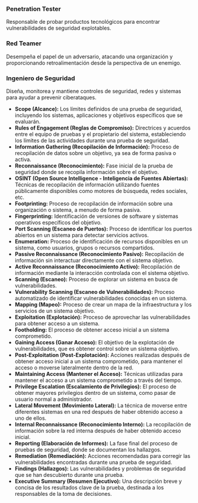 ### Penetration Tester
Responsable de probar productos tecnológicos para encontrar vulnerabilidades de seguridad explotables.

### Red Teamer
Desempeña el papel de un adversario, atacando una organización y proporcionando retroalimentación desde la perspectiva de un enemigo.

### Ingeniero de Seguridad
Diseña, monitorea y mantiene controles de seguridad, redes y sistemas para ayudar a prevenir ciberataques.


*   **Scope (Alcance):** Los límites definidos de una prueba de seguridad, incluyendo los sistemas, aplicaciones y objetivos específicos que se evaluarán.
*   **Rules of Engagement (Reglas de Compromiso):** Directrices y acuerdos entre el equipo de pruebas y el propietario del sistema, estableciendo los límites de las actividades durante una prueba de seguridad.
*   **Information Gathering (Recopilación de Información):** Proceso de recopilación de datos sobre un objetivo, ya sea de forma pasiva o activa.
*   **Reconnaissance (Reconocimiento):** Fase inicial de la prueba de seguridad donde se recopila información sobre el objetivo.
*   **OSINT (Open Source Intelligence - Inteligencia de Fuentes Abiertas):** Técnicas de recopilación de información utilizando fuentes públicamente disponibles como motores de búsqueda, redes sociales, etc.
*   **Footprinting:** Proceso de recopilación de información sobre una organización o sistema, a menudo de forma pasiva.
*   **Fingerprinting:** Identificación de versiones de software y sistemas operativos específicos del objetivo.
*   **Port Scanning (Escaneo de Puertos):** Proceso de identificar los puertos abiertos en un sistema para detectar servicios activos.
*   **Enumeration:** Proceso de identificación de recursos disponibles en un sistema, como usuarios, grupos o recursos compartidos.
*   **Passive Reconnaissance (Reconocimiento Pasivo):** Recopilación de información sin interactuar directamente con el sistema objetivo.
*   **Active Reconnaissance (Reconocimiento Activo):** Recopilación de información mediante la interacción controlada con el sistema objetivo.
*   **Scanning (Escaneo):** Proceso de explorar un sistema en busca de vulnerabilidades.
*   **Vulnerability Scanning (Escaneo de Vulnerabilidades):** Proceso automatizado de identificar vulnerabilidades conocidas en un sistema.
*   **Mapping (Mapeo):** Proceso de crear un mapa de la infraestructura y los servicios de un sistema objetivo.
*   **Exploitation (Explotación):** Proceso de aprovechar las vulnerabilidades para obtener acceso a un sistema.
*   **Footholding:** El proceso de obtener acceso inicial a un sistema comprometido.
*   **Gaining Access (Ganar Acceso):** El objetivo de la explotación de vulnerabilidades, que es obtener control sobre un sistema objetivo.
*   **Post-Exploitation (Post-Explotación):** Acciones realizadas después de obtener acceso inicial a un sistema comprometido, para mantener el acceso o moverse lateralmente dentro de la red.
*   **Maintaining Access (Mantener el Acceso):** Técnicas utilizadas para mantener el acceso a un sistema comprometido a través del tiempo.
*   **Privilege Escalation (Escalamiento de Privilegios):** El proceso de obtener mayores privilegios dentro de un sistema, como pasar de usuario normal a administrador.
*   **Lateral Movement (Movimiento Lateral):** La técnica de moverse entre diferentes sistemas en una red después de haber obtenido acceso a uno de ellos.
*  **Internal Reconnaissance (Reconocimiento Interno):** La recopilación de información sobre la red interna después de haber obtenido acceso inicial.
*   **Reporting (Elaboración de Informes):** La fase final del proceso de pruebas de seguridad, donde se documentan los hallazgos.
*   **Remediation (Remediación):** Acciones recomendadas para corregir las vulnerabilidades encontradas durante una prueba de seguridad.
*   **Findings (Hallazgos):** Las vulnerabilidades y problemas de seguridad que se han descubierto durante una prueba.
*   **Executive Summary (Resumen Ejecutivo):** Una descripción breve y concisa de los resultados clave de la prueba, destinada a los responsables de la toma de decisiones.
